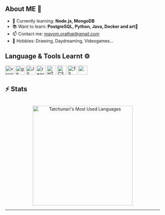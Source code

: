 ## About ME 👋

- 🌱 Currently learning: **Node.js, MongoDB**
- 📚 Want to learn: **PostgreSQL, Python, Java, Docker and art**🎨
- 📫 Contact me: mayom.orathai@gmail.com
- 🌈 Hobbies: Drawing, Daydreaming, Videogames...

## Language & Tools Learnt ⚙️
<p align="left">
<img src="https://cdn.jsdelivr.net/gh/devicons/devicon/icons/vscode/vscode-original.svg" alt="vscode" width="30" height="30"/>
<img src="https://cdn.jsdelivr.net/gh/devicons/devicon@latest/icons/git/git-original.svg" alt="git" width="30" height="30" />
<img src="https://cdn.jsdelivr.net/gh/devicons/devicon@latest/icons/javascript/javascript-original.svg" alt="JS" width="30" height="30"/>
<img src="https://cdn.jsdelivr.net/gh/devicons/devicon@latest/icons/react/react-original.svg" alt="react" width="30" height="30">
<img src="https://cdn.jsdelivr.net/gh/devicons/devicon@latest/icons/html5/html5-original.svg" alt="HTML" width="30" height="30"/>
<img src="https://cdn.jsdelivr.net/gh/devicons/devicon@latest/icons/css3/css3-original.svg" alt="CSS" width="30" height="30" />
<img src="https://cdn.jsdelivr.net/gh/devicons/devicon@latest/icons/typescript/typescript-original.svg" alt="TS" width="30" height="30"/>
<img src="https://cdn.jsdelivr.net/gh/devicons/devicon@latest/icons/mysql/mysql-original-wordmark.svg" alt=""mySQL width="30" height="30"/>
</p>          

## ⚡️ Stats

<br>

<div align=center>
  <img width=325 src="https://github-readme-stats.vercel.app/api/top-langs?username=tatchunari&theme=transparent&layout=donut&hide=css&langs_count=8&border_radius=10&show_icons=true&locale=en" alt="Tatchunari's Most Used Languages" />
</div>

<hr>


  

  
